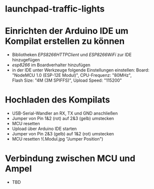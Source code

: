 # launchpad-traffic-lights

# Einrichten der Arduino IDE um Kompilat erstellen zu können
- Bibliotheken *EPS8266HTTPClient* und *ESP8266WiFi* zur IDE hinzugefügen
- *esp8266* im Boardverhalter hinzufügen
- in der IDE unter Werkzeuge folgende Einstellungen einstellen: 
  Board: "NodeMCU 1.0 (ESP-12E Modul)", CPU-Frequenz: "80MHz",    
  Flash Size: "4M (3M SPIFFS)", Upload Speed: "115200"

# Hochladen des Kompilats
- USB-Serial-Wandler an RX, TX und GND anschließen
- Jumper von Pin 1&2 (rot) auf 2&3 (gelb) umstecken
- MCU resetten
- Upload über Arduino IDE starten
- Jumper von Pin 2&3 (gelb) auf 1&2 (rot) umstecken
- MCU resetten
!(.Modul.jpg "Jumper Position")

# Verbindung zwischen MCU und Ampel
- TBD